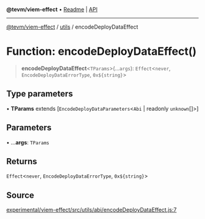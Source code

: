 **@tevm/viem-effect** • [Readme](../../README.md) \| [API](../../modules.md)

***

[@tevm/viem-effect](../../README.md) / [utils](../README.md) / encodeDeployDataEffect

# Function: encodeDeployDataEffect()

> **encodeDeployDataEffect**\<`TParams`\>(...`args`): `Effect`\<`never`, `EncodeDeployDataErrorType`, ```0x${string}```\>

## Type parameters

• **TParams** extends [`EncodeDeployDataParameters`\<`Abi` \| readonly `unknown`[]\>]

## Parameters

• ...**args**: `TParams`

## Returns

`Effect`\<`never`, `EncodeDeployDataErrorType`, ```0x${string}```\>

## Source

[experimental/viem-effect/src/utils/abi/encodeDeployDataEffect.js:7](https://github.com/evmts/tevm-monorepo/blob/main/experimental/viem-effect/src/utils/abi/encodeDeployDataEffect.js#L7)
